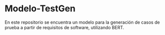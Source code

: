 # Modelo-TestGen
En este repositorio se encuentra un modelo para la generación de casos de prueba a partir de requisitos de software, utilizando BERT.
